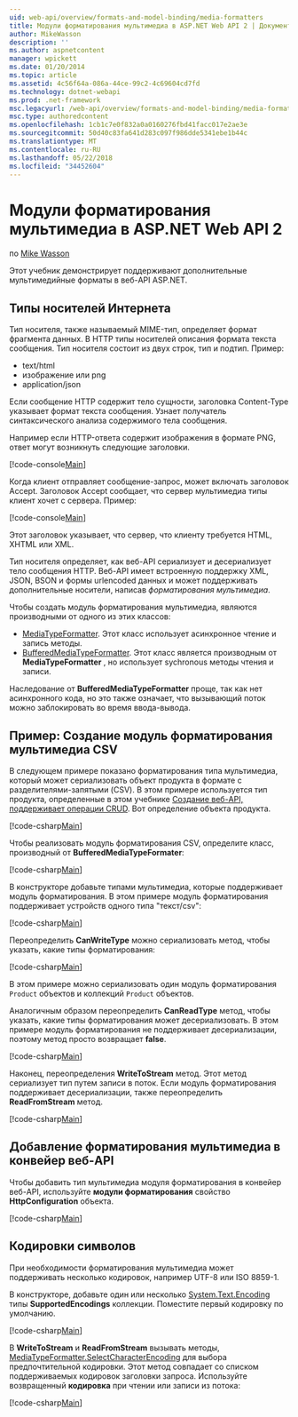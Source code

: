 ```yaml
---
uid: web-api/overview/formats-and-model-binding/media-formatters
title: Модули форматирования мультимедиа в ASP.NET Web API 2 | Документы Microsoft
author: MikeWasson
description: ''
ms.author: aspnetcontent
manager: wpickett
ms.date: 01/20/2014
ms.topic: article
ms.assetid: 4c56f64a-086a-44ce-99c2-4c69604cd7fd
ms.technology: dotnet-webapi
ms.prod: .net-framework
msc.legacyurl: /web-api/overview/formats-and-model-binding/media-formatters
msc.type: authoredcontent
ms.openlocfilehash: 1cb1c7e0f832a0a0160276fbd41facc017e2ae3e
ms.sourcegitcommit: 50d40c83fa641d283c097f986dde5341ebe1b44c
ms.translationtype: MT
ms.contentlocale: ru-RU
ms.lasthandoff: 05/22/2018
ms.locfileid: "34452604"
---
```

<a name="media-formatters-in-aspnet-web-api-2"></a>Модули форматирования мультимедиа в ASP.NET Web API 2
====================
по [Mike Wasson](https://github.com/MikeWasson)

Этот учебник демонстрирует поддерживают дополнительные мультимедийные форматы в веб-API ASP.NET.

## <a name="internet-media-types"></a>Типы носителей Интернета

Тип носителя, также называемый MIME-тип, определяет формат фрагмента данных. В HTTP типы носителей описания формата текста сообщения. Тип носителя состоит из двух строк, тип и подтип. Пример:

- text/html
- изображение или png
- application/json

Если сообщение HTTP содержит тело сущности, заголовка Content-Type указывает формат текста сообщения. Узнает получатель синтаксического анализа содержимого тела сообщения.

Например если HTTP-ответа содержит изображения в формате PNG, ответ могут возникнуть следующие заголовки.

[!code-console[Main](media-formatters/samples/sample1.cmd)]

Когда клиент отправляет сообщение-запрос, может включать заголовок Accept. Заголовок Accept сообщает, что сервер мультимедиа типы клиент хочет с сервера. Пример:

[!code-console[Main](media-formatters/samples/sample2.cmd)]

Этот заголовок указывает, что сервер, что клиенту требуется HTML, XHTML или XML.

Тип носителя определяет, как веб-API сериализует и десериализует тело сообщения HTTP. Веб-API имеет встроенную поддержку XML, JSON, BSON и формы urlencoded данных и может поддерживать дополнительные носители, написав *форматирования мультимедиа*.

Чтобы создать модуль форматирования мультимедиа, являются производными от одного из этих классов:

- [MediaTypeFormatter](https://msdn.microsoft.com/library/system.net.http.formatting.mediatypeformatter.aspx). Этот класс использует асинхронное чтение и запись методы.
- [BufferedMediaTypeFormatter](https://msdn.microsoft.com/library/system.net.http.formatting.bufferedmediatypeformatter.aspx). Этот класс является производным от **MediaTypeFormatter** , но использует sychronous методы чтения и записи.

Наследование от **BufferedMediaTypeFormatter** проще, так как нет асинхронного кода, но это также означает, что вызывающий поток можно заблокировать во время ввода-вывода.

## <a name="example-creating-a-csv-media-formatter"></a>Пример: Создание модуль форматирования мультимедиа CSV

В следующем примере показано форматирования типа мультимедиа, который может сериализовать объект продукта в формате с разделителями-запятыми (CSV). В этом примере используется тип продукта, определенные в этом учебнике [Создание веб-API, поддерживает операции CRUD](../older-versions/creating-a-web-api-that-supports-crud-operations.md). Вот определение объекта продукта.

[!code-csharp[Main](media-formatters/samples/sample3.cs)]

Чтобы реализовать модуль форматирования CSV, определите класс, производный от **BufferedMediaTypeFormater**:

[!code-csharp[Main](media-formatters/samples/sample4.cs)]

В конструкторе добавьте типами мультимедиа, которые поддерживает модуль форматирования. В этом примере модуль форматирования поддерживает устройств одного типа &quot;текст/csv&quot;:

[!code-csharp[Main](media-formatters/samples/sample5.cs)]

Переопределить **CanWriteType** можно сериализовать метод, чтобы указать, какие типы форматирования:

[!code-csharp[Main](media-formatters/samples/sample6.cs)]

В этом примере можно сериализовать один модуль форматирования `Product` объектов и коллекций `Product` объектов.

Аналогичным образом переопределить **CanReadType** метод, чтобы указать, какие типы форматирования может десериализовать. В этом примере модуль форматирования не поддерживает десериализации, поэтому метод просто возвращает **false**.

[!code-csharp[Main](media-formatters/samples/sample7.cs)]

Наконец, переопределения **WriteToStream** метод. Этот метод сериализует тип путем записи в поток. Если модуль форматирования поддерживает десериализации, также переопределить **ReadFromStream** метод.

[!code-csharp[Main](media-formatters/samples/sample8.cs)]

## <a name="adding-a-media-formatter-to-the-web-api-pipeline"></a>Добавление форматирования мультимедиа в конвейер веб-API

Чтобы добавить тип мультимедиа модуля форматирования в конвейер веб-API, используйте **модули форматирования** свойство **HttpConfiguration** объекта.

[!code-csharp[Main](media-formatters/samples/sample9.cs)]

## <a name="character-encodings"></a>Кодировки символов

При необходимости форматирования мультимедиа может поддерживать несколько кодировок, например UTF-8 или ISO 8859-1.

В конструкторе, добавьте один или несколько [System.Text.Encoding](https://msdn.microsoft.com/library/system.text.encoding.aspx) типы **SupportedEncodings** коллекции. Поместите первый кодировку по умолчанию.

[!code-csharp[Main](media-formatters/samples/sample10.cs?highlight=6-7)]

В **WriteToStream** и **ReadFromStream** вызывать методы, [MediaTypeFormatter.SelectCharacterEncoding](https://msdn.microsoft.com/library/hh969054.aspx) для выбора предпочтительной кодировки. Этот метод совпадает со списком поддерживаемых кодировок заголовки запроса. Используйте возвращенный **кодировка** при чтении или записи из потока:

[!code-csharp[Main](media-formatters/samples/sample11.cs?highlight=3,5)]

